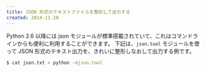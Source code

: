 ```yaml
---
title: JSON 形式のテキストファイルを整形して出力する
created: 2014-11-28
---
```


Python 2.6 以降には json モジュールが標準搭載されていて、これはコマンドラインからも便利に利用することができます。
下記は、```json.tool``` モジュールを使って JSON 形式のテキスト出力を、きれいに整形しなおして出力する例です。

```sh
$ cat json.txt > python -mjson.tool
```


